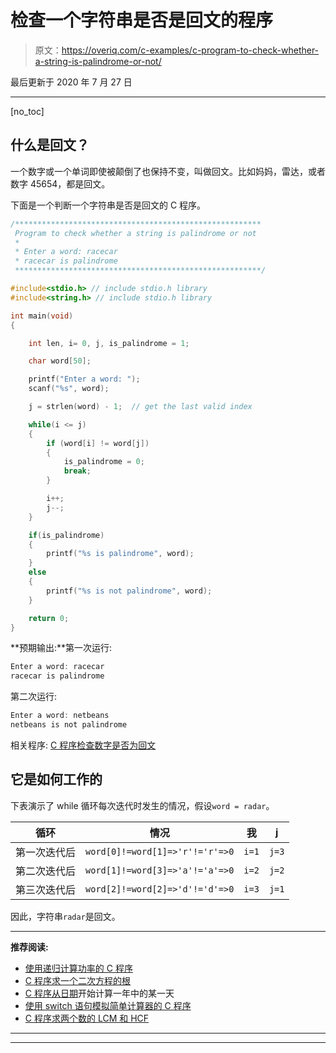 # 检查一个字符串是否是回文的程序

> 原文：<https://overiq.com/c-examples/c-program-to-check-whether-a-string-is-palindrome-or-not/>

最后更新于 2020 年 7 月 27 日

* * *

[no_toc]

## 什么是回文？

一个数字或一个单词即使被颠倒了也保持不变，叫做回文。比如妈妈，雷达，或者数字 45654，都是回文。

下面是一个判断一个字符串是否是回文的 C 程序。

```c
/*******************************************************
 Program to check whether a string is palindrome or not
 * 
 * Enter a word: racecar
 * racecar is palindrome
 *******************************************************/

#include<stdio.h> // include stdio.h library
#include<string.h> // include stdio.h library

int main(void)
{       

    int len, i= 0, j, is_palindrome = 1;

    char word[50];

    printf("Enter a word: ");
    scanf("%s", word);

    j = strlen(word) - 1;  // get the last valid index

    while(i <= j)
    {
        if (word[i] != word[j])
        {
            is_palindrome = 0;
            break;
        }

        i++;  
        j--;
    }

    if(is_palindrome)
    {
        printf("%s is palindrome", word);
    }
    else
    {
        printf("%s is not palindrome", word);
    }

    return 0;
}

```

**预期输出:**第一次运行:

```c
Enter a word: racecar
racecar is palindrome

```

第二次运行:

```c
Enter a word: netbeans
netbeans is not palindrome

```

相关程序: [C 程序检查数字是否为回文](/c-examples/c-program-to-check-whether-the-number-is-a-palindrome/)

## 它是如何工作的

下表演示了 while 循环每次迭代时发生的情况，假设`word = radar`。

| 循环 | 情况 | 我 | j |
| --- | --- | --- | --- |
| 第一次迭代后 | `word[0]!=word[1]=>'r'!='r'=>0` | `i=1` | `j=3` |
| 第二次迭代后 | `word[1]!=word[3]=>'a'!='a'=>0` | `i=2` | `j=2` |
| 第三次迭代后 | `word[2]!=word[2]=>'d'!='d'=>0` | `i=3` | `j=1` |

因此，字符串`radar`是回文。

* * *

**推荐阅读:**

*   [使用递归计算功率的 C 程序](/c-examples/c-program-to-calculate-the-power-using-recursion/)
*   [C 程序求一个二次方程的根](/c-examples/c-program-to-find-the-roots-of-a-quadratic-equation/)
*   [C 程序从日期](/c-examples/c-program-to-calculate-the-day-of-year-from-the-date/)开始计算一年中的某一天
*   [使用 switch 语句模拟简单计算器的 C 程序](/c-examples/c-program-to-simulate-a-simple-calculator-using-switch-statement/)
*   [C 程序求两个数的 LCM 和 HCF](/c-examples/c-program-to-find-lcm-and-hcf-of-two-numbers/)

* * *

* * *